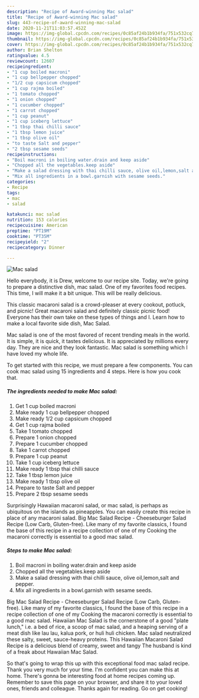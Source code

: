 ```yaml
---
description: "Recipe of Award-winning Mac salad"
title: "Recipe of Award-winning Mac salad"
slug: 443-recipe-of-award-winning-mac-salad
date: 2020-11-21T11:03:57.452Z
image: https://img-global.cpcdn.com/recipes/0c85af24b1b934fa/751x532cq70/mac-salad-recipe-main-photo.jpg
thumbnail: https://img-global.cpcdn.com/recipes/0c85af24b1b934fa/751x532cq70/mac-salad-recipe-main-photo.jpg
cover: https://img-global.cpcdn.com/recipes/0c85af24b1b934fa/751x532cq70/mac-salad-recipe-main-photo.jpg
author: Brian Shelton
ratingvalue: 4.5
reviewcount: 12607
recipeingredient:
- "1 cup boiled macroni"
- "1 cup bellpepper chopped"
- "1/2 cup capsicum chopped"
- "1 cup rajma boiled"
- "1 tomato chopped"
- "1 onion chopped"
- "1 cucumber chopped"
- "1 carrot chopped"
- "1 cup peanut"
- "1 cup iceberg lettuce"
- "1 tbsp thai chilli sauce"
- "1 tbsp lemon juice"
- "1 tbsp olive oil"
- "to taste Salt and pepper"
- "2 tbsp sesame seeds"
recipeinstructions:
- "Boil macroni in boiling water.drain and keep aside"
- "Chopped all the vegetables.keep aside"
- "Make a salad dressing with thai chilli sauce, olive oil,lemon,salt and pepper."
- "Mix all ingredients in a bowl.garnish with sesame seeds."
categories:
- Recipe
tags:
- mac
- salad

katakunci: mac salad 
nutrition: 153 calories
recipecuisine: American
preptime: "PT19M"
cooktime: "PT35M"
recipeyield: "2"
recipecategory: Dinner

---
```



![Mac salad](https://img-global.cpcdn.com/recipes/0c85af24b1b934fa/751x532cq70/mac-salad-recipe-main-photo.jpg)

Hello everybody, it is Drew, welcome to our recipe site. Today, we're going to prepare a distinctive dish, mac salad. One of my favorites food recipes. This time, I will make it a bit unique. This will be really delicious.

This classic macaroni salad is a crowd-pleaser at every cookout, potluck, and picnic! Great macaroni salad and definitely classic picnic food! Everyone has their own take on these types of things and I. Learn how to make a local favorite side dish, Mac Salad.

Mac salad is one of the most favored of recent trending meals in the world. It is simple, it is quick, it tastes delicious. It is appreciated by millions every day. They are nice and they look fantastic. Mac salad is something which I have loved my whole life.


To get started with this recipe, we must prepare a few components. You can cook mac salad using 15 ingredients and 4 steps. Here is how you cook that.

<!--inarticleads1-->

##### The ingredients needed to make Mac salad:

1. Get 1 cup boiled macroni
1. Make ready 1 cup bellpepper chopped
1. Make ready 1/2 cup capsicum chopped
1. Get 1 cup rajma boiled
1. Take 1 tomato chopped
1. Prepare 1 onion chopped
1. Prepare 1 cucumber chopped
1. Take 1 carrot chopped
1. Prepare 1 cup peanut
1. Take 1 cup iceberg lettuce
1. Make ready 1 tbsp thai chilli sauce
1. Take 1 tbsp lemon juice
1. Make ready 1 tbsp olive oil
1. Prepare to taste Salt and pepper
1. Prepare 2 tbsp sesame seeds


Surprisingly Hawaiian macaroni salad, or mac salad, is perhaps as ubiquitous on the islands as pineapples. You can easily create this recipe in place of any macaroni salad. Big Mac Salad Recipe - Cheeseburger Salad Recipe (Low Carb, Gluten-free). Like many of my favorite classics, I found the base of this recipe in a recipe collection of one of my Cooking the macaroni correctly is essential to a good mac salad. 

<!--inarticleads2-->

##### Steps to make Mac salad:

1. Boil macroni in boiling water.drain and keep aside
1. Chopped all the vegetables.keep aside
1. Make a salad dressing with thai chilli sauce, olive oil,lemon,salt and pepper.
1. Mix all ingredients in a bowl.garnish with sesame seeds.


Big Mac Salad Recipe - Cheeseburger Salad Recipe (Low Carb, Gluten-free). Like many of my favorite classics, I found the base of this recipe in a recipe collection of one of my Cooking the macaroni correctly is essential to a good mac salad. Hawaiian Mac Salad is the cornerstone of a good &#34;plate lunch,&#34; i.e. a bed of rice, a scoop of mac salad, and a heaping serving of a meat dish like lau lau, kalua pork, or huli huli chicken. Mac salad neutralized these salty, sweet, sauce-heavy proteins. This Hawaiian Macaroni Salad Recipe is a delicious blend of creamy, sweet and tangy The husband is kind of a freak about Hawaiian Mac Salad. 

So that's going to wrap this up with this exceptional food mac salad recipe. Thank you very much for your time. I'm confident you can make this at home. There's gonna be interesting food at home recipes coming up. Remember to save this page on your browser, and share it to your loved ones, friends and colleague. Thanks again for reading. Go on get cooking!
